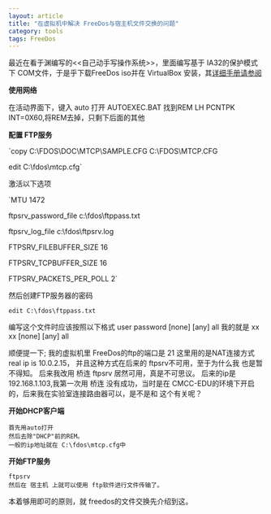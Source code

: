 ```yaml
---
layout: article
title: "在虚拟机中解决 FreeDos与宿主机文件交换的问题"
category: tools 
tags: FreeDos
---
```


最近在看于渊编写的<<自己动手写操作系统>>，里面编写基于 IA32的保护模式下 COM文件，于是乎下载FreeDos iso并在 VirtualBox 安装，其[详细手册请参阅](http://www.freedos.org/wiki/index.php/Main_Page) 

__使用网络__

在活动界面下，键入 auto 打开	AUTOEXEC.BAT
找到REM LH PCNTPK INT=0X60,将REM去掉，只剩下后面的其他

__配置 FTP服务__

`copy C:\FDOS\DOC\MTCP\SAMPLE.CFG C:\FDOS\MTCP.CFG

edit C:\fdos\mtcp.cfg`

激活以下选项

`MTU 1472

ftpsrv_password_file c:\fdos\ftppass.txt

ftpsrv_log_file c:\fdos\ftpsrv.log

FTPSRV_FILEBUFFER_SIZE 16

FTPSRV_TCPBUFFER_SIZE 16

FTPSRV_PACKETS_PER_POLL 2`

 然后创建FTP服务器的密码

 `edit C:\fdos\ftppass.txt`

 编写这个文件时应该按照以下格式
 user  password [none] [any] all
 我的就是
  xx   xx [none] [any] all

 顺便提一下;
 我的虚拟机里 FreeDos的ftp的端口是 21
 这里用的是NAT连接方式real ip is 10.0.2.15，
并且这种方式在后来的 ftpsrv不可用，至于为什么我
也是暂不得知。
后来我改用 桥连 ftpsrv 居然可用，真是不可思议。
后来的ip是 192.168.1.103,我第一次用 桥连 没有成功，当时是在
CMCC-EDU的环境下开启的，后来我在实验室连接路由器可以，是不是和
这个有关呢？

__开始DHCP客户端__

	首先用auto打开
	然后去除"DHCP"前的REM。
	一般的ip地址就在 C:\fdos\mtcp.cfg中

__开始FTP服务__

	ftpsrv
	然后在 宿主机 上就可以使用 ftp软件进行文件传输了。

本着够用即可的原则，就 freedos的文件交换先介绍到这。

